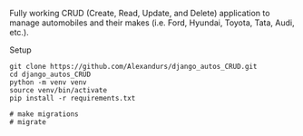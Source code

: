 Fully working CRUD (Create, Read, Update, and Delete) application to manage automobiles and their makes (i.e. Ford, Hyundai, Toyota, Tata, Audi, etc.).

Setup
```
git clone https://github.com/Alexandurs/django_autos_CRUD.git
cd django_autos_CRUD
python -m venv venv
source venv/bin/activate
pip install -r requirements.txt

# make migrations
# migrate

```
